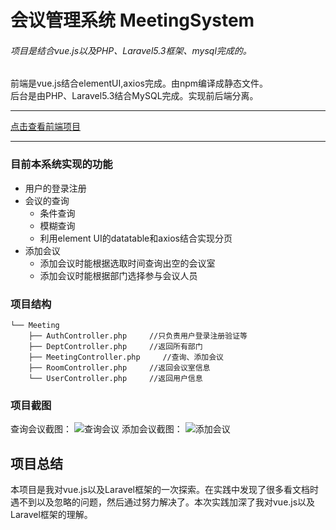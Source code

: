 # 会议管理系统 MeetingSystem
###### 项目是结合vue.js以及PHP、Laravel5.3框架、mysql完成的。

前端是vue.js结合elementUI,axios完成。由npm编译成静态文件。  
后台是由PHP、Laravel5.3结合MySQL完成。实现前后端分离。

---
[点击查看前端项目](https://github.com/a365893296/meeting)

---

 
### 目前本系统实现的功能 
* 用户的登录注册   
* 会议的查询
  - 条件查询
  - 模糊查询
  - 利用element UI的datatable和axios结合实现分页
* 添加会议
  - 添加会议时能根据选取时间查询出空的会议室
  - 添加会议时能根据部门选择参与会议人员

### 项目结构

```
└── Meeting    
    ├── AuthController.php     //只负责用户登录注册验证等    
    ├── DeptController.php     //返回所有部门  
    ├── MeetingController.php     //查询、添加会议  
    ├── RoomController.php     //返回会议室信息  
    └── UserController.php     //返回用户信息  

```

### 项目截图
查询会议截图：
![查询会议](http://ovi099wlz.bkt.clouddn.com/meetingSystem1.jpg "查询会议截图")
添加会议截图：
![添加会议](http://ovi099wlz.bkt.clouddn.com/meetingSystem2.png "添加会议截图")

## 项目总结
本项目是我对vue.js以及Laravel框架的一次探索。在实践中发现了很多看文档时遇不到以及忽略的问题，然后通过努力解决了。本次实践加深了我对vue.js以及Laravel框架的理解。


